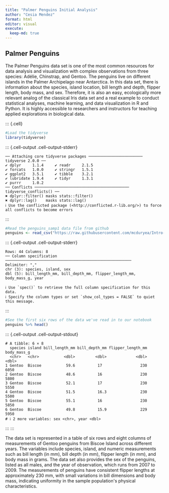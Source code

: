 ```yaml
---
title: "Palmer Penguins Initial Analysis"
author: "Cesia Mendez"
format: html
editor: visual
execute:
  keep-md: true
---
```





## Palmer Penguins 

The Palmer Penguins data set is one of the most common resources for data analysis and visualization with complex observations from three species: Adélie, Chinstrap, and Gentoo. The penguins live on different islands in the Palmer Archipelago near Antarctica. In this data set, there is information about the species, island location, bill length and depth, flipper length, body mass, and sex. Therefore, it is also an easy, ecologically more relevant analog of the classical Iris data set and a real example to conduct statistical analyses, machine learning, and data visualization in R and Python. It is highly accessible to researchers and instructors for teaching applied explorations in biological data.



::: {.cell}

```{.r .cell-code}
#Load the tidyverse
library(tidyverse)
```

::: {.cell-output .cell-output-stderr}

```
── Attaching core tidyverse packages ──────────────────────── tidyverse 2.0.0 ──
✔ dplyr     1.1.4     ✔ readr     2.1.5
✔ forcats   1.0.0     ✔ stringr   1.5.1
✔ ggplot2   3.5.1     ✔ tibble    3.2.1
✔ lubridate 1.9.4     ✔ tidyr     1.3.1
✔ purrr     1.0.2     
── Conflicts ────────────────────────────────────────── tidyverse_conflicts() ──
✖ dplyr::filter() masks stats::filter()
✖ dplyr::lag()    masks stats::lag()
ℹ Use the conflicted package (<http://conflicted.r-lib.org/>) to force all conflicts to become errors
```


:::

```{.r .cell-code}
#Read the penguins_samp1 data file from github
penguins <- read_csv("https://raw.githubusercontent.com/mcduryea/Intro-to-Bioinformatics/main/data/penguins_samp1.csv")
```

::: {.cell-output .cell-output-stderr}

```
Rows: 44 Columns: 8
── Column specification ────────────────────────────────────────────────────────
Delimiter: ","
chr (3): species, island, sex
dbl (5): bill_length_mm, bill_depth_mm, flipper_length_mm, body_mass_g, year

ℹ Use `spec()` to retrieve the full column specification for this data.
ℹ Specify the column types or set `show_col_types = FALSE` to quiet this message.
```


:::

```{.r .cell-code}
#See the first six rows of the data we've read in to our notebook
penguins %>% head()
```

::: {.cell-output .cell-output-stdout}

```
# A tibble: 6 × 8
  species island bill_length_mm bill_depth_mm flipper_length_mm body_mass_g
  <chr>   <chr>           <dbl>         <dbl>             <dbl>       <dbl>
1 Gentoo  Biscoe           59.6          17                 230        6050
2 Gentoo  Biscoe           48.6          16                 230        5800
3 Gentoo  Biscoe           52.1          17                 230        5550
4 Gentoo  Biscoe           51.5          16.3               230        5500
5 Gentoo  Biscoe           55.1          16                 230        5850
6 Gentoo  Biscoe           49.8          15.9               229        5950
# ℹ 2 more variables: sex <chr>, year <dbl>
```


:::
:::



The data set is represented in a table of six rows and eight columns of measurements of Gentoo penguins from Biscoe Island across different years. The variables include species, island, and numeric measurements such as bill length (in mm), bill depth (in mm), flipper length (in mm), and body mass in grams. The data set also provides the sex of the penguins, listed as all males, and the year of observation, which runs from 2007 to 2009. The measurements of penguins have consistent flipper lengths at approximately 230 mm, with small variations in bill dimensions and body mass, indicating uniformity in the sample population's physical characteristics.
